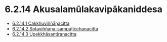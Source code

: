 # 6.2.14 Akusalamūlakavipākaniddesa

* [6.2.14.1 Cakkhuviññāṇacitta](6.2.14/6.2.14.1.md)
* [6.2.14.2 Sotaviññāṇa-sampaṭicchanacitta](6.2.14/6.2.14.2.md)
* [6.2.14.3 Upekkhāsantīraṇacitta](6.2.14/6.2.14.3.md)
